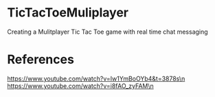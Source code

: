 # TicTacToeMuliplayer
Creating a Mulitplayer Tic Tac Toe game with real time chat messaging


# References
https://www.youtube.com/watch?v=Iw1YmBoOYb4&t=3878s\n
https://www.youtube.com/watch?v=i8fAO_zyFAM\n
